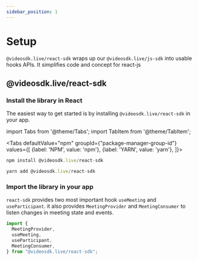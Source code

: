 ```yaml
---
sidebar_position: 1
---
```


# Setup

`@videosdk.live/react-sdk` wraps up our `@videosdk.live/js-sdk` into usable hooks APIs. It simplifies code and concept for react-js

## @videosdk.live/react-sdk

### Install the library in React

The easiest way to get started is by installing `@videosdk.live/react-sdk` in your app.

import Tabs from '@theme/Tabs';
import TabItem from '@theme/TabItem';

<Tabs
defaultValue="npm"
groupId={"package-manager-group-id"}
values={[
{label: 'NPM', value: 'npm'},
{label: 'YARN', value: 'yarn'},
]}>
<TabItem value="npm">

```js
npm install @videosdk.live/react-sdk
```

</TabItem>
<TabItem value="yarn">

```js
yarn add @videosdk.live/react-sdk
```

</TabItem>
</Tabs>

### Import the library in your app

`react-sdk` provides two most important hook `useMeeting` and `useParticipant`. it also provides `MeetingProvider` and `MeetingConsumer` to listen changes in meeting state and events.

```javascript title="Import the library"
import {
  MeetingProvider,
  useMeeting,
  useParticipant,
  MeetingConsumer,
} from "@videosdk.live/react-sdk";
```
